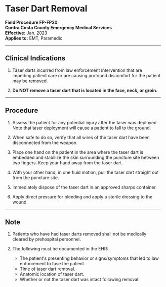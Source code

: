 # Taser Dart Removal

**Field Procedure FP-FP20**  
**Contra Costa County Emergency Medical Services**  
**Effective:** Jan. 2023  
**Applies to:** EMT, Paramedic

---

## Clinical Indications

1. Taser darts incurred from law enforcement intervention that are impeding patient care or are causing profound discomfort for the patient may be removed.

2. **Do NOT remove a taser dart that is located in the face, neck, or groin.**

---

## Procedure

1. Assess the patient for any potential injury after the taser was deployed. Note that taser deployment will cause a patient to fall to the ground.

2. When safe to do so, verify that all wires of the taser dart have been disconnected from the weapon.

3. Place one hand on the patient in the area where the taser dart is embedded and stabilize the skin surrounding the puncture site between two fingers. Keep your hand away from the taser dart.

4. With your other hand, in one fluid motion, pull the taser dart straight out from the puncture site.

5. Immediately dispose of the taser dart in an approved sharps container.

6. Apply direct pressure for bleeding and apply a sterile dressing to the wound.

---

## Note

1. Patients who have had taser darts removed shall not be medically cleared by prehospital personnel.

2. The following must be documented in the EHR:
   - The patient's presenting behavior or signs/symptoms that led to law enforcement to tase the patient.
   - Time of taser dart removal.
   - Anatomic location of taser dart.
   - Whether or not the taser dart was intact following removal.

